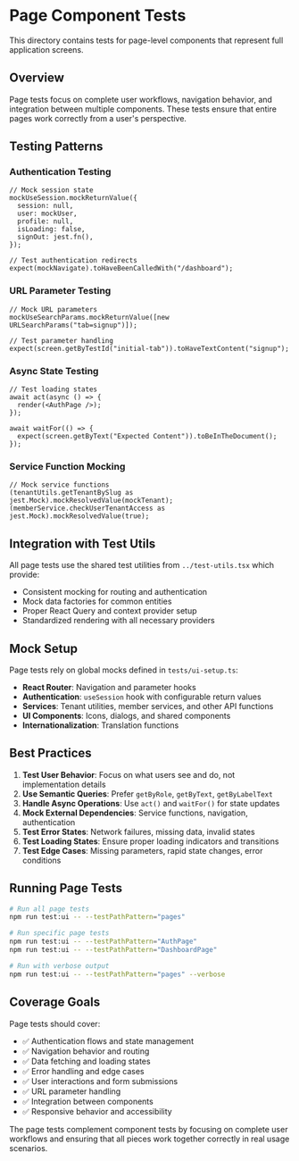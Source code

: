 # Page Component Tests

This directory contains tests for page-level components that represent full application screens.

## Overview

Page tests focus on complete user workflows, navigation behavior, and integration between multiple components. These tests ensure that entire pages work correctly from a user's perspective.

## Testing Patterns

### Authentication Testing

```tsx
// Mock session state
mockUseSession.mockReturnValue({
  session: null,
  user: mockUser,
  profile: null,
  isLoading: false,
  signOut: jest.fn(),
});

// Test authentication redirects
expect(mockNavigate).toHaveBeenCalledWith("/dashboard");
```

### URL Parameter Testing

```tsx
// Mock URL parameters
mockUseSearchParams.mockReturnValue([new URLSearchParams("tab=signup")]);

// Test parameter handling
expect(screen.getByTestId("initial-tab")).toHaveTextContent("signup");
```

### Async State Testing

```tsx
// Test loading states
await act(async () => {
  render(<AuthPage />);
});

await waitFor(() => {
  expect(screen.getByText("Expected Content")).toBeInTheDocument();
});
```

### Service Function Mocking

```tsx
// Mock service functions
(tenantUtils.getTenantBySlug as jest.Mock).mockResolvedValue(mockTenant);
(memberService.checkUserTenantAccess as jest.Mock).mockResolvedValue(true);
```

## Integration with Test Utils

All page tests use the shared test utilities from `../test-utils.tsx` which provide:

- Consistent mocking for routing and authentication
- Mock data factories for common entities
- Proper React Query and context provider setup
- Standardized rendering with all necessary providers

## Mock Setup

Page tests rely on global mocks defined in `tests/ui-setup.ts`:

- **React Router**: Navigation and parameter hooks
- **Authentication**: `useSession` hook with configurable return values
- **Services**: Tenant utilities, member services, and other API functions
- **UI Components**: Icons, dialogs, and shared components
- **Internationalization**: Translation functions

## Best Practices

1. **Test User Behavior**: Focus on what users see and do, not implementation details
2. **Use Semantic Queries**: Prefer `getByRole`, `getByText`, `getByLabelText`
3. **Handle Async Operations**: Use `act()` and `waitFor()` for state updates
4. **Mock External Dependencies**: Service functions, navigation, authentication
5. **Test Error States**: Network failures, missing data, invalid states
6. **Test Loading States**: Ensure proper loading indicators and transitions
7. **Test Edge Cases**: Missing parameters, rapid state changes, error conditions

## Running Page Tests

```bash
# Run all page tests
npm run test:ui -- --testPathPattern="pages"

# Run specific page tests
npm run test:ui -- --testPathPattern="AuthPage"
npm run test:ui -- --testPathPattern="DashboardPage"

# Run with verbose output
npm run test:ui -- --testPathPattern="pages" --verbose
```

## Coverage Goals

Page tests should cover:

- ✅ Authentication flows and state management
- ✅ Navigation behavior and routing
- ✅ Data fetching and loading states
- ✅ Error handling and edge cases
- ✅ User interactions and form submissions
- ✅ URL parameter handling
- ✅ Integration between components
- ✅ Responsive behavior and accessibility

The page tests complement component tests by focusing on complete user workflows and ensuring that all pieces work together correctly in real usage scenarios.
